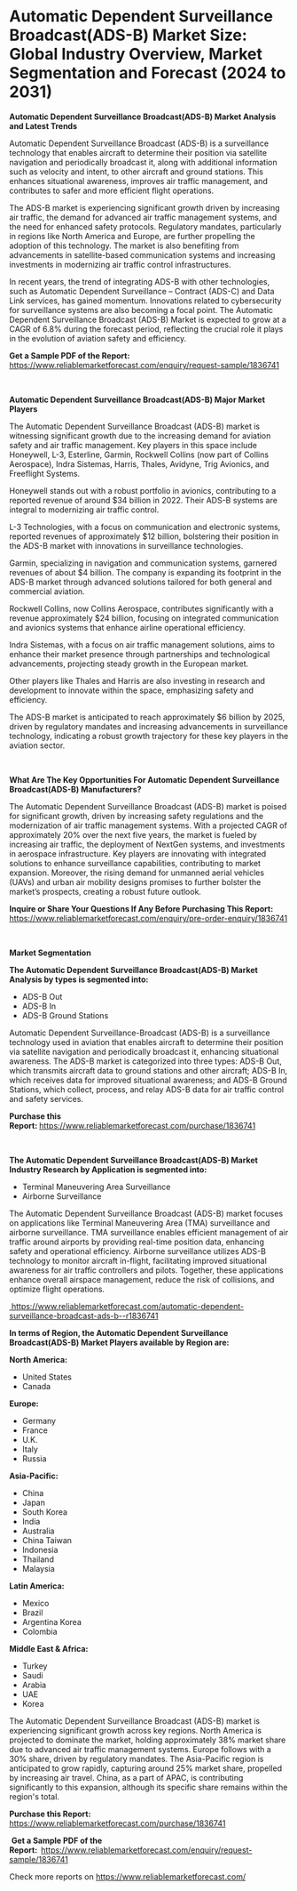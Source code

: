 <p><h1>Automatic Dependent Surveillance Broadcast(ADS-B) Market Size: Global Industry Overview, Market Segmentation and Forecast (2024 to 2031)</h1></p><p><strong>Automatic Dependent Surveillance Broadcast(ADS-B) Market Analysis and Latest Trends</strong></p>
<p><p>Automatic Dependent Surveillance Broadcast (ADS-B) is a surveillance technology that enables aircraft to determine their position via satellite navigation and periodically broadcast it, along with additional information such as velocity and intent, to other aircraft and ground stations. This enhances situational awareness, improves air traffic management, and contributes to safer and more efficient flight operations.</p><p>The ADS-B market is experiencing significant growth driven by increasing air traffic, the demand for advanced air traffic management systems, and the need for enhanced safety protocols. Regulatory mandates, particularly in regions like North America and Europe, are further propelling the adoption of this technology. The market is also benefiting from advancements in satellite-based communication systems and increasing investments in modernizing air traffic control infrastructures.</p><p>In recent years, the trend of integrating ADS-B with other technologies, such as Automatic Dependent Surveillance – Contract (ADS-C) and Data Link services, has gained momentum. Innovations related to cybersecurity for surveillance systems are also becoming a focal point. The Automatic Dependent Surveillance Broadcast (ADS-B) Market is expected to grow at a CAGR of 6.8% during the forecast period, reflecting the crucial role it plays in the evolution of aviation safety and efficiency.</p></p>
<p><strong>Get a Sample PDF of the Report:&nbsp;</strong> <a href="https://www.reliablemarketforecast.com/enquiry/request-sample/1836741?utm_campaign=1674&utm_medium=2&utm_source=Github&utm_content=ia&utm_term=31122024&utm_id=automatic-dependent-surveillance-broadcastads-b">https://www.reliablemarketforecast.com/enquiry/request-sample/1836741</a></p>
<p>&nbsp;</p>
<p><strong>Automatic Dependent Surveillance Broadcast(ADS-B) Major Market Players</strong></p>
<p><p>The Automatic Dependent Surveillance Broadcast (ADS-B) market is witnessing significant growth due to the increasing demand for aviation safety and air traffic management. Key players in this space include Honeywell, L-3, Esterline, Garmin, Rockwell Collins (now part of Collins Aerospace), Indra Sistemas, Harris, Thales, Avidyne, Trig Avionics, and Freeflight Systems.</p><p>Honeywell stands out with a robust portfolio in avionics, contributing to a reported revenue of around $34 billion in 2022. Their ADS-B systems are integral to modernizing air traffic control.</p><p>L-3 Technologies, with a focus on communication and electronic systems, reported revenues of approximately $12 billion, bolstering their position in the ADS-B market with innovations in surveillance technologies.</p><p>Garmin, specializing in navigation and communication systems, garnered revenues of about $4 billion. The company is expanding its footprint in the ADS-B market through advanced solutions tailored for both general and commercial aviation.</p><p>Rockwell Collins, now Collins Aerospace, contributes significantly with a revenue approximately $24 billion, focusing on integrated communication and avionics systems that enhance airline operational efficiency.</p><p>Indra Sistemas, with a focus on air traffic management solutions, aims to enhance their market presence through partnerships and technological advancements, projecting steady growth in the European market.</p><p>Other players like Thales and Harris are also investing in research and development to innovate within the space, emphasizing safety and efficiency.</p><p>The ADS-B market is anticipated to reach approximately $6 billion by 2025, driven by regulatory mandates and increasing advancements in surveillance technology, indicating a robust growth trajectory for these key players in the aviation sector.</p></p>
<p>&nbsp;</p>
<p><strong>What Are The Key Opportunities For Automatic Dependent Surveillance Broadcast(ADS-B) Manufacturers?</strong></p>
<p><p>The Automatic Dependent Surveillance Broadcast (ADS-B) market is poised for significant growth, driven by increasing safety regulations and the modernization of air traffic management systems. With a projected CAGR of approximately 20% over the next five years, the market is fueled by increasing air traffic, the deployment of NextGen systems, and investments in aerospace infrastructure. Key players are innovating with integrated solutions to enhance surveillance capabilities, contributing to market expansion. Moreover, the rising demand for unmanned aerial vehicles (UAVs) and urban air mobility designs promises to further bolster the market’s prospects, creating a robust future outlook.</p></p>
<p><strong>Inquire or Share Your Questions If Any Before Purchasing This Report:</strong> <a href="https://www.reliablemarketforecast.com/enquiry/pre-order-enquiry/1836741?utm_campaign=1674&utm_medium=2&utm_source=Github&utm_content=ia&utm_term=31122024&utm_id=automatic-dependent-surveillance-broadcastads-b">https://www.reliablemarketforecast.com/enquiry/pre-order-enquiry/1836741</a></p>
<p>&nbsp;</p>
<p><strong>Market Segmentation</strong></p>
<p><strong>The Automatic Dependent Surveillance Broadcast(ADS-B) Market Analysis by types is segmented into:</strong></p>
<p><ul><li>ADS-B Out</li><li>ADS-B In</li><li>ADS-B Ground Stations</li></ul></p>
<p><p>Automatic Dependent Surveillance-Broadcast (ADS-B) is a surveillance technology used in aviation that enables aircraft to determine their position via satellite navigation and periodically broadcast it, enhancing situational awareness. The ADS-B market is categorized into three types: ADS-B Out, which transmits aircraft data to ground stations and other aircraft; ADS-B In, which receives data for improved situational awareness; and ADS-B Ground Stations, which collect, process, and relay ADS-B data for air traffic control and safety services.</p></p>
<p><strong>Purchase this Report:&nbsp;</strong><a href="https://www.reliablemarketforecast.com/purchase/1836741?utm_campaign=1674&utm_medium=2&utm_source=Github&utm_content=ia&utm_term=31122024&utm_id=automatic-dependent-surveillance-broadcastads-b">https://www.reliablemarketforecast.com/purchase/1836741</a></p>
<p>&nbsp;</p>
<p><strong>The Automatic Dependent Surveillance Broadcast(ADS-B) Market Industry Research by Application is segmented into:</strong></p>
<p><ul><li>Terminal Maneuvering Area Surveillance</li><li>Airborne Surveillance</li></ul></p>
<p><p>The Automatic Dependent Surveillance Broadcast (ADS-B) market focuses on applications like Terminal Maneuvering Area (TMA) surveillance and airborne surveillance. TMA surveillance enables efficient management of air traffic around airports by providing real-time position data, enhancing safety and operational efficiency. Airborne surveillance utilizes ADS-B technology to monitor aircraft in-flight, facilitating improved situational awareness for air traffic controllers and pilots. Together, these applications enhance overall airspace management, reduce the risk of collisions, and optimize flight operations.</p></p>
<p><a href="https://www.reliablemarketforecast.com/automatic-dependent-surveillance-broadcast-ads-b--r1836741?utm_campaign=1674&utm_medium=2&utm_source=Github&utm_content=ia&utm_term=31122024&utm_id=automatic-dependent-surveillance-broadcastads-b">&nbsp;https://www.reliablemarketforecast.com/automatic-dependent-surveillance-broadcast-ads-b--r1836741</a></p>
<p><strong>In terms of Region, the Automatic Dependent Surveillance Broadcast(ADS-B) Market Players available by Region are:</strong></p>
<p>
    <p> <strong> North America: </strong>
        <ul>
            <li>United States</li>
            <li>Canada</li>
        </ul>
        </p> 
    <p> <strong> Europe: </strong>
        <ul>
            <li>Germany</li>
            <li>France</li>
            <li>U.K.</li>
            <li>Italy</li>
            <li>Russia</li>
        </ul>
        </p> 
    <p> <strong> Asia-Pacific: </strong>
        <ul>
            <li>China</li>
            <li>Japan</li>
            <li>South Korea</li>
            <li>India</li>
            <li>Australia</li>
            <li>China Taiwan</li>
            <li>Indonesia</li>
            <li>Thailand</li>
            <li>Malaysia</li>
        </ul>
        </p> 
    <p> <strong> Latin America: </strong>
        <ul>
            <li>Mexico</li>
            <li>Brazil</li>
            <li>Argentina Korea</li>
            <li>Colombia</li>
        </ul>
        </p> 
    <p> <strong> Middle East & Africa: </strong>
        <ul>
            <li>Turkey</li>
            <li>Saudi</li>
            <li>Arabia</li>
            <li>UAE</li>
            <li>Korea</li>
        </ul>
    </p>
    </p>
<p><p>The Automatic Dependent Surveillance Broadcast (ADS-B) market is experiencing significant growth across key regions. North America is projected to dominate the market, holding approximately 38% market share due to advanced air traffic management systems. Europe follows with a 30% share, driven by regulatory mandates. The Asia-Pacific region is anticipated to grow rapidly, capturing around 25% market share, propelled by increasing air travel. China, as a part of APAC, is contributing significantly to this expansion, although its specific share remains within the region's total.</p></p>
<p><strong>Purchase this Report: </strong><a href="https://www.reliablemarketforecast.com/purchase/1836741?utm_campaign=1674&utm_medium=2&utm_source=Github&utm_content=ia&utm_term=31122024&utm_id=automatic-dependent-surveillance-broadcastads-b">https://www.reliablemarketforecast.com/purchase/1836741</a></p>
<p>&nbsp;<strong>Get a Sample PDF of the Report:&nbsp;&nbsp;</strong><a href="https://www.reliablemarketforecast.com/enquiry/request-sample/1836741?utm_campaign=1674&utm_medium=2&utm_source=Github&utm_content=ia&utm_term=31122024&utm_id=automatic-dependent-surveillance-broadcastads-b">https://www.reliablemarketforecast.com/enquiry/request-sample/1836741</a></p>
<p><strong></strong></p>
<p>Check more reports on <a href="https://www.reliablemarketforecast.com/?utm_campaign=1674&utm_medium=2&utm_source=Github&utm_content=ia&utm_term=31122024&utm_id=automatic-dependent-surveillance-broadcastads-b">https://www.reliablemarketforecast.com/</a></p>